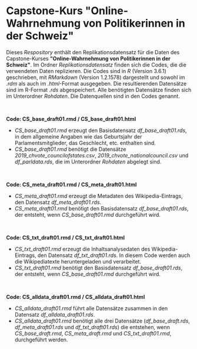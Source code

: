 # Capstone-Kurs "Online-Wahrnehmung von Politikerinnen in der Schweiz"

Dieses _Respository_ enthält den Replikationsdatensatz für die Daten des Capstone-Kurses **"Online-Wahrnehmung von Politikerinnen in der Schweiz"**.
Im Ordner _Replikationsdatensatz_ finden sich die Codes, die die verwendeten Daten replizieren.
Die Codes sind in _R_ (Version 3.6.1) geschrieben, mit _RMarkdown_ (Version 1.2.1578) dargestellt und sowohl im _.rdm_ als auch im _.html_-Format ausgegeben. 
Die resultierenden Datensätze sind im R-Format _.rds_ abgespeichert. Alle benötigten Datensätze finden sich im Unterordner _Rohdaten_. Die Datenquellen sind in den Codes genannt.

&nbsp;

**Code: CS_base_draft01.rmd / CS_base_draft01.html**
+ _CS_base_draft01.rmd_ erzeugt den Basisdatensatz _df_base_draft01.rds_, in dem allgemeine Angaben wie das Geburtsjahr der Parlamentsmitglieder, das Geschlecht, etc. enthalten sind.
+ _CS_base_draft01.rmd_ benötigt die Datensätze _2019_chvote_councilofstates.csv_, _2019_chvote_nationalcouncil.csv_ und _df_parldata.rds_, die im Unterordner _Rohdaten_ abgelegt sind.

&nbsp;

**Code: CS_meta_draft01.rmd / CS_meta_draft01.html**
+ _CS_meta_draft01.rmd_ erzeugt die Metadaten des Wikipedia-Eintrags, den Datensatz _df_meta_draft01.rds_.
+ _CS_meta_draft01.rmd_ benötigt den Basisdatensatz _df_base_draft01.rds_, der entsteht, wenn _CS_base_draft01.rmd_ durchgeführt wird.

&nbsp;

**Code: CS_txt_draft01.rmd / CS_txt_draft01.html**
+ _CS_txt_draft01.rmd_ erzeugt die Inhaltsanalysedaten des Wikipedia-Eintrags, den Datensatz _df_txt_draft01.rds_. In diesem Code werden auch die Wikipediatexte heruntergeladen und verarbeitet.
+ _CS_txt_draft01.rmd_ benötigt den Basisdatensatz _df_base_draft01.rds_, der entsteht, wenn _CS_base_draft01.rmd_ durchgeführt wird.


&nbsp;

**Code: CS_alldata_draft01.rmd / CS_alldata_draft01.html**
+ _CS_alldata_draft01.rmd_ führt alle Datensätze zusammen in den Datensatz _df_alldata_draft01.rds_. 
+ _CS_alldata_draft01.rmd_ benötigt alle drei Datensätze (_df_base_draft.rds_, _df_meta_draft01.rds_ und _df_txt_draft01.rds_) die entstehen, wenn _CS_base_draft.rmd_, _CS_meta_draft.rmd_ und _CS_txt_draft01.rmd_, durchgeführt werden.

